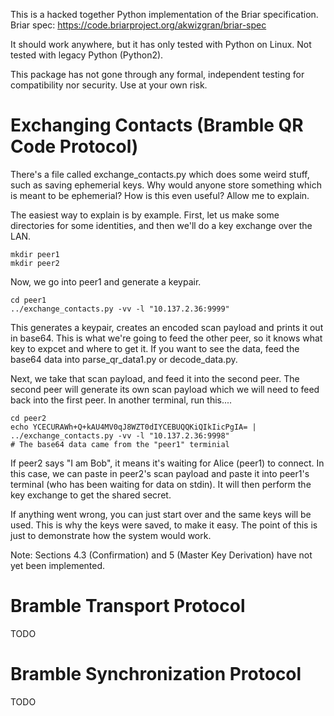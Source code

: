 This is a hacked together Python implementation of the Briar specification.
Briar spec: https://code.briarproject.org/akwizgran/briar-spec

It should work anywhere, but it has only tested with Python on Linux.  Not
tested with legacy Python (Python2).

This package has not gone through any formal, independent testing for
compatibility nor security.  Use at your own risk.

# Exchanging Contacts (Bramble QR Code Protocol)
There's a file called exchange_contacts.py which does some weird stuff, such as
saving ephemerial keys.  Why would anyone store something which is meant to be
ephemerial?  How is this even useful?  Allow me to explain.

The easiest way to explain is by example.  First, let us make some directories
for some identities, and then we'll do a key exchange over the LAN.

```
mkdir peer1
mkdir peer2
```

Now, we go into peer1 and generate a keypair.

```
cd peer1
../exchange_contacts.py -vv -l "10.137.2.36:9999"
```

This generates a keypair, creates an encoded scan payload and prints it out in
base64.  This is what we're going to feed the other peer, so it knows what key
to expcet and where to get it.  If you want to see the data, feed the base64
data into parse_qr_data1.py or decode_data.py.

Next, we take that scan payload, and feed it into the second peer.  The second
peer will generate its own scan payload which we will need to feed back into
the first peer.  In another terminal, run this....

```
cd peer2
echo YCECURAWh+Q+kAU4MV0qJ8WZT0dIYCEBUQQKiQIkIicPgIA= | ../exchange_contacts.py -vv -l "10.137.2.36:9998"
# The base64 data came from the "peer1" terminial
```

If peer2 says "I am Bob", it means it's waiting for Alice (peer1) to connect.
In this case, we can paste in peer2's scan payload and paste it into peer1's
terminal (who has been waiting for data on stdin).  It will then perform the
key exchange to get the shared secret.

If anything went wrong, you can just start over and the same keys will be used.
This is why the keys were saved, to make it easy.  The point of this is just to
demonstrate how the system would work.

Note: Sections 4.3 (Confirmation) and 5 (Master Key Derivation) have not yet
been implemented.

# Bramble Transport Protocol
TODO

# Bramble Synchronization Protocol
TODO

